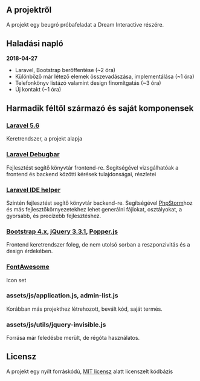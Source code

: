 ## A projektről

A projekt egy beugró próbafeladat a Dream Interactive részére.

## Haladási napló

**2018-04-27**

- Laravel, Bootstrap berőffentése (~2 óra)
- Különböző már létező elemek összevadászása, implementálása (~1 óra)
- Telefonkönyv listázó valamint design finomítgatás (~3 óra)
- Új kontakt (~1 óra)

## Harmadik féltől származó és saját komponensek

### [Laravel 5.6](https://laravel.com/)

Keretrendszer, a projekt alapja

### [Laravel Debugbar](https://github.com/barryvdh/laravel-debugbar)

Fejlesztést segítő könyvtár frontend-re. Segítségével vizsgálhatóak a frontend és backend közötti kérések tulajdonságai, részletei

### [Laravel IDE helper](https://github.com/barryvdh/laravel-ide-helper)

Szintén fejlesztést segítő könyvtár backend-re. Segítségével [PhpStorm](https://www.jetbrains.com/phpstorm/)hoz és más fejlesztőkörnyezetekhez lehet generálni fájlokat, osztályokat, a gyorsabb, és precízebb fejlesztéshez.

### [Bootstrap 4.x](https://getbootstrap.com/), [jQuery 3.3.1](https://jquery.com/download/), [Popper.js](https://popper.js.org/)

Frontend keretrendszer foleg, de nem utolsó sorban a reszponzivitás és a design érdekében.

### [FontAwesome](https://fontawesome.com/)

Icon set

### assets/js/application.js, admin-list.js

Korábban más projekthez létrehozott, bevált kód, saját termés.

### assets/js/utils/jquery-invisible.js

Forrása már feledésbe merült, de régóta használatos.

## Licensz

A projekt egy nyílt forráskódú, [MIT licensz](https://opensource.org/licenses/MIT) alatt licenszelt kódbázis
